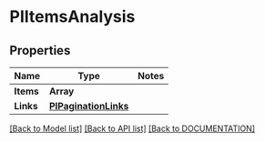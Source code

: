 # PIItemsAnalysis

## Properties
Name | Type | Notes
------------ | ------------- | -------------
**Items** | **Array<PIAnalysis>**
**Links** | **[**PIPaginationLinks**](../models/PIPaginationLinks.md)**

[[Back to Model list]](../../DOCUMENTATION.md#documentation-for-models) [[Back to API list]](../../DOCUMENTATION.md#documentation-for-api-endpoints) [[Back to DOCUMENTATION]](../../DOCUMENTATION.md)
